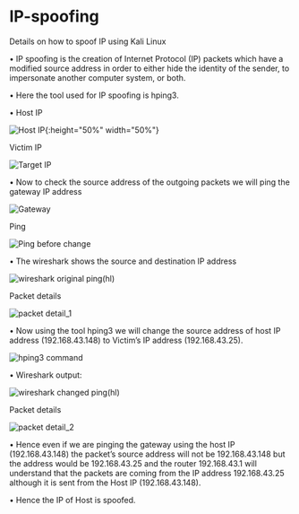 # IP-spoofing
Details on how to spoof IP using Kali Linux

•	IP spoofing is the creation of Internet Protocol (IP) packets which have a modified source address in order to either hide the identity of the sender, to impersonate another computer system, or both.

•	Here the tool used for IP spoofing is hping3.

•	Host IP
 
![Host IP](https://user-images.githubusercontent.com/58242932/122676879-89935f80-d1fd-11eb-87dc-9737b2add845.JPG){:height="50%" width="50%"}


Victim IP

![Target IP](https://user-images.githubusercontent.com/58242932/122676888-93b55e00-d1fd-11eb-8c60-72b0df76770a.JPG)


•	Now to check the source address of the outgoing packets we will ping the gateway IP address

![Gateway](https://user-images.githubusercontent.com/58242932/122676897-9e6ff300-d1fd-11eb-9608-343df9cdfaf5.JPG)


Ping
 
![Ping before change](https://user-images.githubusercontent.com/58242932/122676906-a6c82e00-d1fd-11eb-96ea-2871a5b37c42.JPG)


•	The wireshark shows the source and destination IP address

![wireshark original ping(hl)](https://user-images.githubusercontent.com/58242932/122676972-e3942500-d1fd-11eb-8072-428aafe92607.JPG)


Packet details
 
![packet detail_1](https://user-images.githubusercontent.com/58242932/122677008-06bed480-d1fe-11eb-9d87-46ba1bbf78e5.JPG)


•	Now using the tool hping3 we will change the source address of host IP address (192.168.43.148) to Victim’s IP address (192.168.43.25). 

![hping3 command](https://user-images.githubusercontent.com/58242932/122677075-4be30680-d1fe-11eb-9e60-7d739b54e8b4.jpg)


•	Wireshark output:

![wireshark changed ping(hl)](https://user-images.githubusercontent.com/58242932/122677053-31a92880-d1fe-11eb-9c44-b6e39f24ebb0.JPG)


Packet details

![packet detail_2](https://user-images.githubusercontent.com/58242932/122677083-51405100-d1fe-11eb-9dd0-68922eb41b17.JPG)


•	Hence even if we are pinging the gateway using the host IP (192.168.43.148) the packet’s source address will not be 192.168.43.148 but the address would be 192.168.43.25 and the router 192.168.43.1 will understand that the packets are coming from the IP address 192.168.43.25 although it is sent from the Host IP (192.168.43.148).

•	Hence the IP of Host is spoofed.
